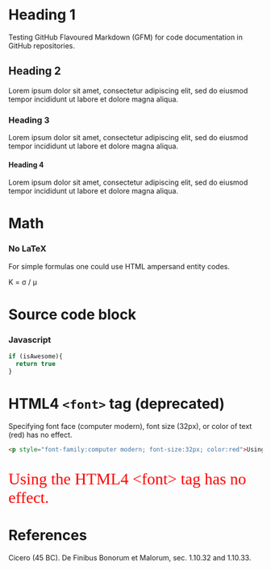 # Heading 1
Testing GitHub Flavoured Markdown (GFM) for code documentation in GitHub repositories.

## Heading 2
Lorem ipsum dolor sit amet, consectetur adipiscing elit, sed do eiusmod tempor incididunt ut labore et dolore magna aliqua. 

### Heading 3
Lorem ipsum dolor sit amet, consectetur adipiscing elit, sed do eiusmod tempor incididunt ut labore et dolore magna aliqua.

#### Heading 4
Lorem ipsum dolor sit amet, consectetur adipiscing elit, sed do eiusmod tempor incididunt ut labore et dolore magna aliqua.

# Math

### No LaTeX
For simple formulas one could use HTML ampersand entity codes.

K = &sigma; / &mu;


# Source code block

### Javascript

```javascript
if (isAwesome){
  return true
}
```

# HTML4 `<font>` tag (deprecated)
Specifying font face (computer modern), font size (32px), or color of text (red) has no effect.

```html
<p style="font-family:computer modern; font-size:32px; color:red">Using the HTML4 &lt;font&gt; tag has no effect.</p>
```
<p style="font-family:computer modern; font-size:32px; color:red">Using the HTML4 &lt;font&gt; tag has no effect.</p>

# References
Cicero (45 BC). De Finibus Bonorum et Malorum, sec. 1.10.32 and 1.10.33.